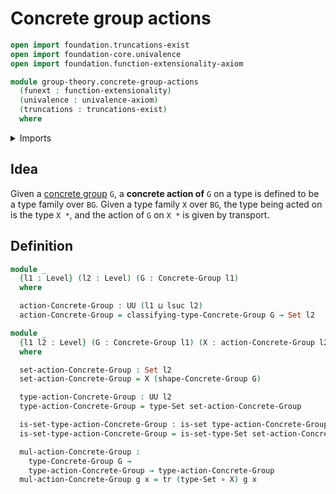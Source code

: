 # Concrete group actions

```agda
open import foundation.truncations-exist
open import foundation-core.univalence
open import foundation.function-extensionality-axiom

module group-theory.concrete-group-actions
  (funext : function-extensionality)
  (univalence : univalence-axiom)
  (truncations : truncations-exist)
  where
```

<details><summary>Imports</summary>

```agda
open import foundation.function-types funext
open import foundation.sets funext univalence
open import foundation.transport-along-identifications
open import foundation.universe-levels

open import group-theory.concrete-groups funext univalence truncations
```

</details>

## Idea

Given a [concrete group](group-theory.concrete-groups.md) `G`, a **concrete
action of** `G` on a type is defined to be a type family over `BG`. Given a type
family `X` over `BG`, the type being acted on is the type `X *`, and the action
of `G` on `X *` is given by transport.

## Definition

```agda
module _
  {l1 : Level} (l2 : Level) (G : Concrete-Group l1)
  where

  action-Concrete-Group : UU (l1 ⊔ lsuc l2)
  action-Concrete-Group = classifying-type-Concrete-Group G → Set l2

module _
  {l1 l2 : Level} (G : Concrete-Group l1) (X : action-Concrete-Group l2 G)
  where

  set-action-Concrete-Group : Set l2
  set-action-Concrete-Group = X (shape-Concrete-Group G)

  type-action-Concrete-Group : UU l2
  type-action-Concrete-Group = type-Set set-action-Concrete-Group

  is-set-type-action-Concrete-Group : is-set type-action-Concrete-Group
  is-set-type-action-Concrete-Group = is-set-type-Set set-action-Concrete-Group

  mul-action-Concrete-Group :
    type-Concrete-Group G →
    type-action-Concrete-Group → type-action-Concrete-Group
  mul-action-Concrete-Group g x = tr (type-Set ∘ X) g x
```
